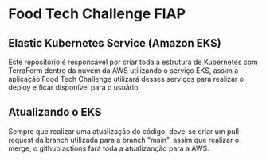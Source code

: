 # Food Tech Challenge FIAP
## Elastic Kubernetes Service (Amazon EKS)
Este repositório é responsável por criar toda a estrutura de Kubernetes com TerraForm dentro da nuvem da AWS utilizando o serviço EKS, assim a aplicação Food Tech Challenge utilizará desses serviços para realizar o deploy e ficar disponível para o usuário.

## Atualizando o EKS
Sempre que realizar uma atualização do código, deve-se criar um pull-request da branch utilizada para a branch "main", assim que realizar o merge, o github actions fará toda a atualizanção para a AWS.

